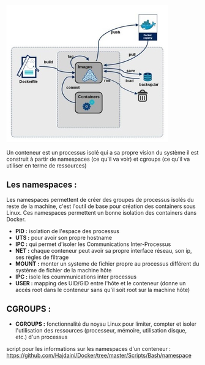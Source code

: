 <img src="working.jpg" />

Un conteneur est un processus isolé qui a sa propre vision du système il est construit à partir de namespaces (ce qu'il va voir) et cgroups (ce qu'il va utiliser en terme de ressources)

## Les namespaces :
Les namespaces permettent de créer des groupes de processus isolés du reste de la machine, c'est l'outil de base pour création des containers sous Linux. Ces namespaces permettent un bonne isolation des containers dans Docker.

- **PID :** isolation de l'espace des processus
- **UTS :** pour avoir son propre hostname
- **IPC :** qui permet d'isoler les Communications Inter-Processus
- **NET :** chaque conteneur peut avoir sa propre interface réseau, son ip, ses règles de filtrage
- **MOUNT :** monter un systeme de fichier propre au processus différent du système de fichier de la machine hôte
- **IPC :** isole les coummunications inter processus
- **USER :** mapping des UID/GID entre l'hôte et le conteneur (donne un accés root dans le conteneur sans qu'il soit root sur la machine hôte)

## CGROUPS :
- **CGROUPS :** fonctionnalité du noyau Linux pour limiter, compter et isoler l'utilisation des ressources (processeur, mémoire, utilisation disque, etc.) d'un processus

script pour les informations sur les namespaces d'un conteneur : https://github.com/Hajdaini/Docker/tree/master/Scripts/Bash/namespace
